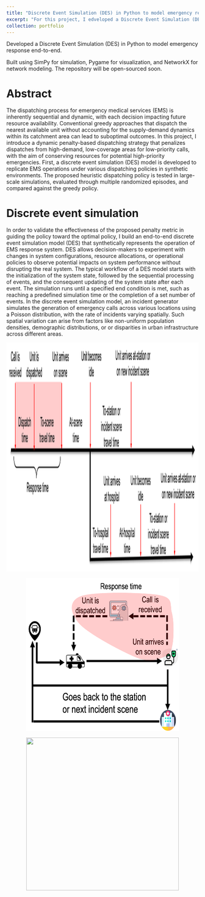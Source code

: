 ```yaml
---
title: "Discrete Event Simulation (DES) in Python to model emergency response"
excerpt: "For this project, I edveloped a Discrete Event Simulation (DES) to simulate emergency response in an end-to-end manner. "
collection: portfolio
---
```


Developed a Discrete Event Simulation (DES) in Python to model emergency response end-to-end. 

Built using SimPy for simulation, Pygame for visualization, and NetworkX for network modeling. The repository will be open-sourced soon.

# Abstract

The dispatching process for emergency medical services (EMS) is inherently sequential and dynamic, with each decision impacting future resource availability. Conventional greedy approaches that dispatch the nearest available unit without accounting for the supply-demand dynamics within its catchment area can lead to suboptimal outcomes. In this project, I introduce a dynamic penalty-based dispatching strategy that penalizes dispatches from high-demand, low-coverage areas for low-priority calls, with the aim of conserving resources for potential high-priority emergencies. First, a discrete event simulation (DES) model is developed to replicate EMS operations under various dispatching policies in synthetic environments. The proposed heuristic dispatching policy is tested in large-scale simulations, evaluated through multiple randomized episodes, and compared against the greedy policy. 

# Discrete event simulation
In order to validate the effectiveness of the proposed penalty metric in guiding the policy toward the optimal policy, I build an end-to-end discrete event simulation model (DES) that synthetically represents the operation of EMS response system. DES allows decision-makers to experiment with changes in system configurations, resource allocations, or operational policies to observe potential impacts on system performance without disrupting the real system. The typical workflow of a DES model starts with the initialization of the system state, followed by the sequential processing of events, and the consequent updating of the system state after each event. The simulation runs until a specified end condition is met, such as reaching a predefined simulation time or the completion of a set number of events. 
In the discrete event simulation model, an incident generator simulates the generation of emergency calls across various locations using a Poisson distribution, with the rate of incidents varying spatially. Such spatial variation can arise from factors like non-uniform population densities, demographic distributions, or or disparities in urban infrastructure across different areas. 

<p align="center">
<img src="/images/DES_time.png" width="600" height="600" />
</p>

<p align="center">
<img src="/images/DES_loc.png" width="400" height="400" />
</p>

<p align="center">
<img src="/images/ems.gif" width="400" height="400" />
</p>
